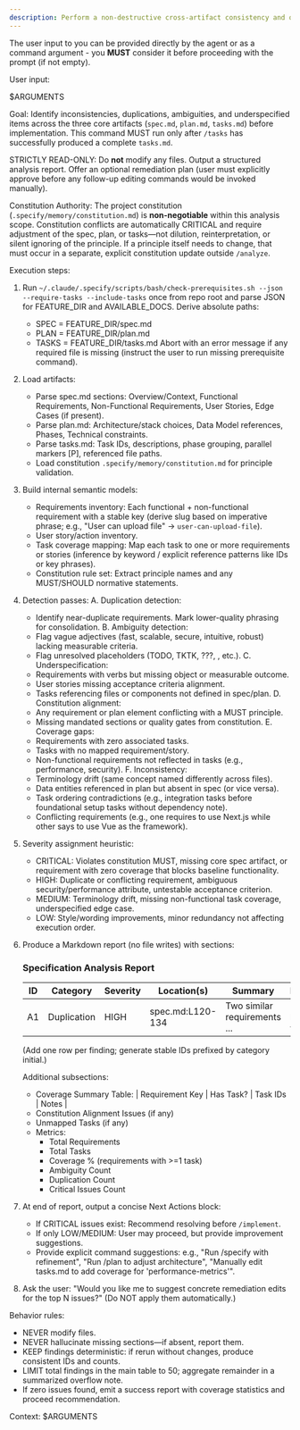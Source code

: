 ```yaml
---
description: Perform a non-destructive cross-artifact consistency and quality analysis across spec.md, plan.md, and tasks.md after task generation.
---
```


The user input to you can be provided directly by the agent or as a command argument - you **MUST** consider it before proceeding with the prompt (if not empty).

User input:

$ARGUMENTS

Goal: Identify inconsistencies, duplications, ambiguities, and underspecified items across the three core artifacts (`spec.md`, `plan.md`, `tasks.md`) before implementation. This command MUST run only after `/tasks` has successfully produced a complete `tasks.md`.

STRICTLY READ-ONLY: Do **not** modify any files. Output a structured analysis report. Offer an optional remediation plan (user must explicitly approve before any follow-up editing commands would be invoked manually).

Constitution Authority: The project constitution (`.specify/memory/constitution.md`) is **non-negotiable** within this analysis scope. Constitution conflicts are automatically CRITICAL and require adjustment of the spec, plan, or tasks—not dilution, reinterpretation, or silent ignoring of the principle. If a principle itself needs to change, that must occur in a separate, explicit constitution update outside `/analyze`.

Execution steps:

1. Run `~/.claude/.specify/scripts/bash/check-prerequisites.sh --json --require-tasks --include-tasks` once from repo root and parse JSON for FEATURE_DIR and AVAILABLE_DOCS. Derive absolute paths:
   - SPEC = FEATURE_DIR/spec.md
   - PLAN = FEATURE_DIR/plan.md
   - TASKS = FEATURE_DIR/tasks.md
   Abort with an error message if any required file is missing (instruct the user to run missing prerequisite command).

2. Load artifacts:
   - Parse spec.md sections: Overview/Context, Functional Requirements, Non-Functional Requirements, User Stories, Edge Cases (if present).
   - Parse plan.md: Architecture/stack choices, Data Model references, Phases, Technical constraints.
   - Parse tasks.md: Task IDs, descriptions, phase grouping, parallel markers [P], referenced file paths.
   - Load constitution `.specify/memory/constitution.md` for principle validation.

3. Build internal semantic models:
   - Requirements inventory: Each functional + non-functional requirement with a stable key (derive slug based on imperative phrase; e.g., "User can upload file" -> `user-can-upload-file`).
   - User story/action inventory.
   - Task coverage mapping: Map each task to one or more requirements or stories (inference by keyword / explicit reference patterns like IDs or key phrases).
   - Constitution rule set: Extract principle names and any MUST/SHOULD normative statements.

4. Detection passes:
   A. Duplication detection:
      - Identify near-duplicate requirements. Mark lower-quality phrasing for consolidation.
   B. Ambiguity detection:
      - Flag vague adjectives (fast, scalable, secure, intuitive, robust) lacking measurable criteria.
      - Flag unresolved placeholders (TODO, TKTK, ???, <placeholder>, etc.).
   C. Underspecification:
      - Requirements with verbs but missing object or measurable outcome.
      - User stories missing acceptance criteria alignment.
      - Tasks referencing files or components not defined in spec/plan.
   D. Constitution alignment:
      - Any requirement or plan element conflicting with a MUST principle.
      - Missing mandated sections or quality gates from constitution.
   E. Coverage gaps:
      - Requirements with zero associated tasks.
      - Tasks with no mapped requirement/story.
      - Non-functional requirements not reflected in tasks (e.g., performance, security).
   F. Inconsistency:
      - Terminology drift (same concept named differently across files).
      - Data entities referenced in plan but absent in spec (or vice versa).
      - Task ordering contradictions (e.g., integration tasks before foundational setup tasks without dependency note).
      - Conflicting requirements (e.g., one requires to use Next.js while other says to use Vue as the framework).

5. Severity assignment heuristic:
   - CRITICAL: Violates constitution MUST, missing core spec artifact, or requirement with zero coverage that blocks baseline functionality.
   - HIGH: Duplicate or conflicting requirement, ambiguous security/performance attribute, untestable acceptance criterion.
   - MEDIUM: Terminology drift, missing non-functional task coverage, underspecified edge case.
   - LOW: Style/wording improvements, minor redundancy not affecting execution order.

6. Produce a Markdown report (no file writes) with sections:

   ### Specification Analysis Report
   | ID | Category | Severity | Location(s) | Summary | Recommendation |
   |----|----------|----------|-------------|---------|----------------|
   | A1 | Duplication | HIGH | spec.md:L120-134 | Two similar requirements ... | Merge phrasing; keep clearer version |
   (Add one row per finding; generate stable IDs prefixed by category initial.)

   Additional subsections:
   - Coverage Summary Table:
     | Requirement Key | Has Task? | Task IDs | Notes |
   - Constitution Alignment Issues (if any)
   - Unmapped Tasks (if any)
   - Metrics:
     * Total Requirements
     * Total Tasks
     * Coverage % (requirements with >=1 task)
     * Ambiguity Count
     * Duplication Count
     * Critical Issues Count

7. At end of report, output a concise Next Actions block:
   - If CRITICAL issues exist: Recommend resolving before `/implement`.
   - If only LOW/MEDIUM: User may proceed, but provide improvement suggestions.
   - Provide explicit command suggestions: e.g., "Run /specify with refinement", "Run /plan to adjust architecture", "Manually edit tasks.md to add coverage for 'performance-metrics'".

8. Ask the user: "Would you like me to suggest concrete remediation edits for the top N issues?" (Do NOT apply them automatically.)

Behavior rules:
- NEVER modify files.
- NEVER hallucinate missing sections—if absent, report them.
- KEEP findings deterministic: if rerun without changes, produce consistent IDs and counts.
- LIMIT total findings in the main table to 50; aggregate remainder in a summarized overflow note.
- If zero issues found, emit a success report with coverage statistics and proceed recommendation.

Context: $ARGUMENTS
